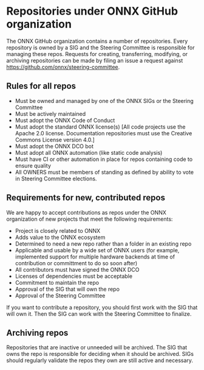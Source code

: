 <!--
Copyright (c) ONNX Project Contributors

SPDX-License-Identifier: Apache-2.0
-->

# Repositories under ONNX GitHub organization

The ONNX GitHub organization contains a number of repositories. Every repository is owned by a SIG and the Steering Committee is responsible for managing these repos. Requests for creating, transferring, modifying, or archiving repositories can be made by filing an issue a request against https://github.com/onnx/steering-committee.

## Rules for all repos

* Must be owned and managed by one of the ONNX SIGs or the Steering Committee
* Must be actively maintained
* Must adopt the ONNX Code of Conduct
* Must adopt the standard ONNX license(s) [All code projects use the Apache 2.0 license. Documentation repositories must use the Creative Commons License version 4.0.]
* Must adopt the ONNX DCO bot
* Must adopt all ONNX automation (like static code analysis)
* Must have CI or other automation in place for repos containing code to ensure quality
* All OWNERS must be members of standing as defined by ability to vote in Steering Committee elections.

## Requirements for new, contributed repos

We are happy to accept contributions as repos under the ONNX organization of new projects that meet the following requirements:

* Project is closely related to ONNX
* Adds value to the ONNX ecosystem
* Determined to need a new repo rather than a folder in an existing repo
* Applicable and usable by a wide set of ONNX users (for example, implemented support for multiple hardware backends at time of contribution or committment to do so soon after)
* All contributors must have signed the ONNX DCO
* Licenses of dependencies must be acceptable
* Commitment to maintain the repo
* Approval of the SIG that will own the repo
* Approval of the Steering Committee

If you want to contribute a repository, you should first work with the SIG that will own it. Then the SIG can work with the Steering Committee to finalize.

## Archiving repos

Repositories that are inactive or unneeded will be archived. The SIG that owns the repo is responsible for deciding when it should be archived. SIGs should regularly validate the repos they own are still active and necessary.
